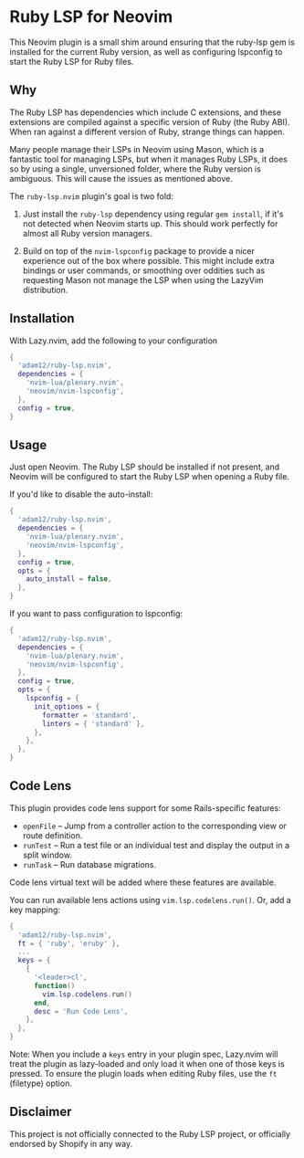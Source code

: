 # Ruby LSP for Neovim

This Neovim plugin is a small shim around ensuring that the ruby-lsp gem is
installed for the current Ruby version, as well as configuring lspconfig to
start the Ruby LSP for Ruby files.

## Why

The Ruby LSP has dependencies which include C extensions, and these extensions
are compiled against a specific version of Ruby (the Ruby ABI). When ran against
a different version of Ruby, strange things can happen.

Many people manage their LSPs in Neovim using Mason, which is a fantastic tool
for managing LSPs, but when it manages Ruby LSPs, it does so by using a single,
unversioned folder, where the Ruby version is ambiguous. This will cause the
issues as mentioned above.

The `ruby-lsp.nvim` plugin's goal is two fold:

1. Just install the `ruby-lsp` dependency using regular `gem install`, if it's
not detected when Neovim starts up. This should work perfectly for almost all
Ruby version managers.

2. Build on top of the `nvim-lspconfig` package to provide a nicer experience
out of the box where possible. This might include extra bindings or user commands,
or smoothing over oddities such as requesting Mason not manage the LSP when using
the LazyVim distribution.

## Installation

With Lazy.nvim, add the following to your configuration

```lua
{
  'adam12/ruby-lsp.nvim',
  dependencies = {
    'nvim-lua/plenary.nvim',
    'neovim/nvim-lspconfig',
  },
  config = true,
}
```

## Usage

Just open Neovim. The Ruby LSP should be installed if not present, and Neovim
will be configured to start the Ruby LSP when opening a Ruby file.

If you'd like to disable the auto-install:

```lua
{
  'adam12/ruby-lsp.nvim',
  dependencies = {
    'nvim-lua/plenary.nvim',
    'neovim/nvim-lspconfig',
  },
  config = true,
  opts = {
    auto_install = false,
  },
}
```

If you want to pass configuration to lspconfig:

```lua
{
  'adam12/ruby-lsp.nvim',
  dependencies = {
    'nvim-lua/plenary.nvim',
    'neovim/nvim-lspconfig',
  },
  config = true,
  opts = {
    lspconfig = {
      init_options = {
        formatter = 'standard',
        linters = { 'standard' },
      },
    },
  },
}
```

## Code Lens

This plugin provides code lens support for some Rails-specific features:

 - `openFile` – Jump from a controller action to the corresponding view or route
    definition.
 - `runTest` – Run a test file or an individual test and display the output in a
    split window.
 - `runTask` – Run database migrations.

Code lens virtual text will be added where these features are available.

You can run available lens actions using `vim.lsp.codelens.run()`. Or, add a key
mapping:

```lua
{
  'adam12/ruby-lsp.nvim',
  ft = { 'ruby', 'eruby' },
  ...
  keys = {
    {
      '<leader>cl',
      function()
        vim.lsp.codelens.run()
      end,
      desc = 'Run Code Lens',
    },
  },
}
```

Note: When you include a `keys` entry in your plugin spec, Lazy.nvim will treat the
plugin as lazy-loaded and only load it when one of those keys is pressed. To
ensure the plugin loads when editing Ruby files, use the `ft` (filetype) option.

## Disclaimer

This project is not officially connected to the Ruby LSP project, or officially
endorsed by Shopify in any way.
